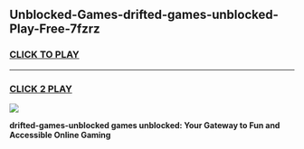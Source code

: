 
## Unblocked-Games-drifted-games-unblocked-Play-Free-7fzrz
<h3>
<a href="https://premium76.site?title=drifted-games-unblocked&ref=21A">CLICK TO PLAY</a></h3>
<hr>

<h3>
<a href="https://premium76.site?title=drifted-games-unblocked&ref=21A">CLICK 2 PLAY</a>
  
</h3>

<a href="https://premium76.site?title=drifted-games-unblocked&ref=21A"><img src="https://clearcache.store/games.png"></a>


**drifted-games-unblocked games unblocked: Your Gateway to Fun and Accessible Online Gaming**
